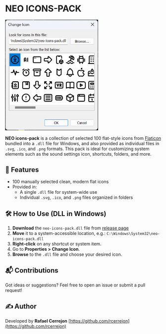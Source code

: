 # NEO ICONS-PACK

[<img src="Preview.png" width="300"/>](Preview.png)

**NEO icons-pack** is a collection of selected 100 flat-style icons from [Flaticon](https://github.com/freepik-company/flaticon-uicons) bundled into a `.dll` file for Windows, and also provided as individual files in `.svg`, `.ico`, and `.png` formats. This pack is ideal for customizing system elements such as the sound settings icon, shortcuts, folders, and more.

## 🧩 Features

- 100 manually selected clean, modern flat icons
- Provided in:
  - A single `.dll` file for system-wide use
  - Individual `.svg`, `.ico`, and `.png` files organized in folders

## 🛠️ How to Use (DLL in Windows)

1. **Download** the `neo-icons-pack.dll` file from [release page](https://github.com/rcerrejon/neo-icons-pack/releases)
2. **Move** it to a system-accessible location, e.g.:
   `C:\Windows\System32\neo-icons-pack.dll`
3. **Right-click** on any shortcut or system item.
4. Go to **Properties > Change Icon**.
5. **Browse** to the `.dll` file and choose your desired icon.

## 📬 Contributions

Got ideas or suggestions? Feel free to open an issue or submit a pull request!

## ✍️ Author

Developed by **Rafael Cerrejon**
[https://github.com/rcerrejon](https://github.com/rcerrejon)
